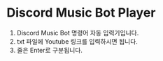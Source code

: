 # Discord Music Bot Player   
   
1. Discord Music Bot 명령어 자동 입력기입니다.   
2. txt 파일에 Youtube 링크를 입력하시면 됩니다.   
3. 줄은 Enter로 구분됩니다.   